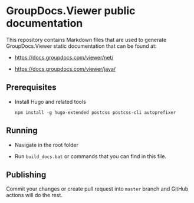 # GroupDocs.Viewer public documentation

This repository contains Markdown files that are used to generate GroupDocs.Viewer static documentation that can be found at:

* <https://docs.groupdocs.com/viewer/net/>

* <https://docs.groupdocs.com/viewer/java/>

## Prerequisites

* Install Hugo and related tools

    `npm install -g hugo-extended postcss postcss-cli autoprefixer`

## Running

* Navigate in the root folder

* Run `build_docs.bat` or commands that you can find in this file.

## Publishing

Commit your changes or create pull request into `master` branch and GitHub actions will do the rest.
